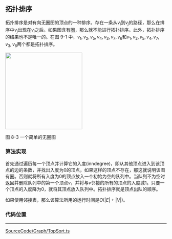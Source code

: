 <!-- @format -->

## 拓扑排序

拓扑排序是对有向无圈图的顶点的一种排序。存在一条从$v_i$到$v_j$的路径，那么在排序中$v_j$出现在$v_i$之后。如果图含有圈，那么就不能进行拓扑排序。此外，拓扑排序的结果也不是唯一的。在图 9-1 中，$v_1,v_2,v_5,v_4,v_3,v_7,v_6$和$v_1,v_2,v_5,v_4,v_7,v_3,v_6$两个都是拓扑排序。

<image  height="240" src="../../../Assets/Images/ch8/8-3.png" />

图 8-3 一个简单的无圈图

### 算法实现

首先通过遍历每一个顶点并计算它的入度(inndegree)，即从其他顶点进入到该顶点的边的条数，并找出入度为$0$的顶点，如果这样的顶点不存在，那这就说明该图有圈。否则就将所有入度为$0$的顶点放入一个初始为空的队列中。当队列不为空时返回并删除队列中的第一个顶点$v$，并将与$v$邻接的所有的顶点的入度减$1$。只要一个顶点的入度降为$0$，就将其顶点放入队列中。拓扑排序就是顶点出队的顺序。

如果使用邻接表，那么该算法所用的运行时间是$O(|E|+|V|)$。

### 代码位置

---

[SourceCode/Graph/TopSort.ts](../../../SourceCode/Graph/TopSort.ts)

